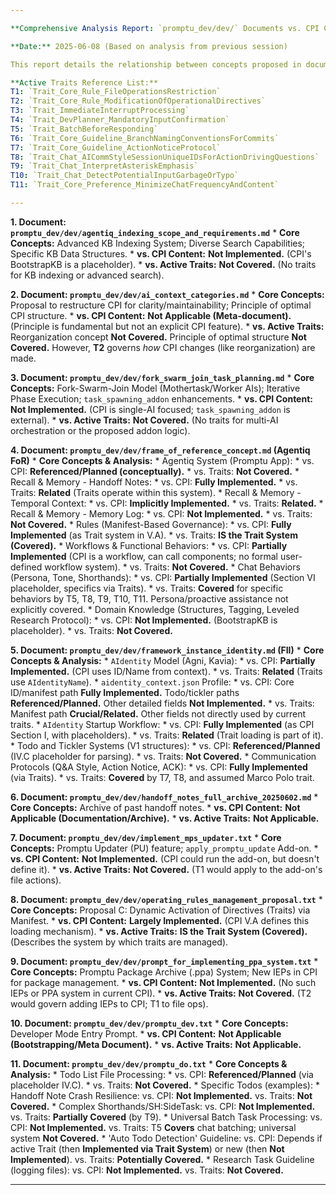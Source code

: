 ```yaml
---

**Comprehensive Analysis Report: `promptu_dev/dev/` Documents vs. CPI Content & Active Traits**

**Date:** 2025-06-08 (Based on analysis from previous session)

This report details the relationship between concepts proposed in documents within `promptu_dev/dev/` and their implementation status within a) the `core_planning_instructions.md` (CPI) document text, and b) the set of 11 active Traits loaded by the CPI.

**Active Traits Reference List:**
T1: `Trait_Core_Rule_FileOperationsRestriction`
T2: `Trait_Core_Rule_ModificationOfOperationalDirectives`
T3: `Trait_ImmediateInterruptProcessing`
T4: `Trait_DevPlanner_MandatoryInputConfirmation`
T5: `Trait_BatchBeforeResponding`
T6: `Trait_Core_Guideline_BranchNamingConventionsForCommits`
T7: `Trait_Core_Guideline_ActionNoticeProtocol`
T8: `Trait_Chat_AICommStyleSessionUniqueIDsForActionDrivingQuestions`
T9: `Trait_Chat_InterpretAsteriskEmphasis`
T10: `Trait_Chat_DetectPotentialInputGarbageOrTypo`
T11: `Trait_Core_Preference_MinimizeChatFrequencyAndContent`

---
```


**1. Document: `promptu_dev/dev/agentiq_indexing_scope_and_requirements.md`**
    *   **Core Concepts:** Advanced KB Indexing System; Diverse Search Capabilities; Specific KB Data Structures.
    *   **vs. CPI Content:** **Not Implemented.** (CPI's BootstrapKB is a placeholder).
    *   **vs. Active Traits:** **Not Covered.** (No traits for KB indexing or advanced search).

**2. Document: `promptu_dev/dev/ai_context_categories.md`**
    *   **Core Concepts:** Proposal to restructure CPI for clarity/maintainability; Principle of optimal CPI structure.
    *   **vs. CPI Content:** **Not Applicable (Meta-document).** (Principle is fundamental but not an explicit CPI feature).
    *   **vs. Active Traits:** Reorganization concept **Not Covered.** Principle of optimal structure **Not Covered.** However, **T2** governs *how* CPI changes (like reorganization) are made.

**3. Document: `promptu_dev/dev/fork_swarm_join_task_planning.md`**
    *   **Core Concepts:** Fork-Swarm-Join Model (Mothertask/Worker AIs); Iterative Phase Execution; `task_spawning_addon` enhancements.
    *   **vs. CPI Content:** **Not Implemented.** (CPI is single-AI focused; `task_spawning_addon` is external).
    *   **vs. Active Traits:** **Not Covered.** (No traits for multi-AI orchestration or the proposed addon logic).

**4. Document: `promptu_dev/dev/frame_of_reference_concept.md` (Agentiq FoR)**
    *   **Core Concepts & Analysis:**
        *   Agentiq System (Promptu App):
            *   vs. CPI: **Referenced/Planned (conceptually).**
            *   vs. Traits: **Not Covered.**
        *   Recall & Memory - Handoff Notes:
            *   vs. CPI: **Fully Implemented.**
            *   vs. Traits: **Related** (Traits operate within this system).
        *   Recall & Memory - Temporal Context:
            *   vs. CPI: **Implicitly Implemented.**
            *   vs. Traits: **Related.**
        *   Recall & Memory - Memory Log:
            *   vs. CPI: **Not Implemented.**
            *   vs. Traits: **Not Covered.**
        *   Rules (Manifest-Based Governance):
            *   vs. CPI: **Fully Implemented** (as Trait system in V.A).
            *   vs. Traits: **IS the Trait System (Covered).**
        *   Workflows & Functional Behaviors:
            *   vs. CPI: **Partially Implemented** (CPI is a workflow, can call components; no formal user-defined workflow system).
            *   vs. Traits: **Not Covered.**
        *   Chat Behaviors (Persona, Tone, Shorthands):
            *   vs. CPI: **Partially Implemented** (Section VI placeholder, specifics via Traits).
            *   vs. Traits: **Covered** for specific behaviors by T5, T8, T9, T10, T11. Persona/proactive assistance not explicitly covered.
        *   Domain Knowledge (Structures, Tagging, Leveled Research Protocol):
            *   vs. CPI: **Not Implemented.** (BootstrapKB is placeholder).
            *   vs. Traits: **Not Covered.**

**5. Document: `promptu_dev/dev/framework_instance_identity.md` (FII)**
    *   **Core Concepts & Analysis:**
        *   `AIdentity` Model (Agni, Kavia):
            *   vs. CPI: **Partially Implemented.** (CPI uses ID/Name from context).
            *   vs. Traits: **Related** (Traits use `AIdentityName`).
        *   `aidentity_context.json` Profile:
            *   vs. CPI: Core ID/manifest path **Fully Implemented.** Todo/tickler paths **Referenced/Planned.** Other detailed fields **Not Implemented.**
            *   vs. Traits: Manifest path **Crucial/Related.** Other fields not directly used by current traits.
        *   `AIdentity` Startup Workflow:
            *   vs. CPI: **Fully Implemented** (as CPI Section I, with placeholders).
            *   vs. Traits: **Related** (Trait loading is part of it).
        *   Todo and Tickler Systems (V1 structures):
            *   vs. CPI: **Referenced/Planned** (IV.C placeholder for parsing).
            *   vs. Traits: **Not Covered.**
        *   Communication Protocols (Q&A Style, Action Notice, ACK):
            *   vs. CPI: **Fully Implemented** (via Traits).
            *   vs. Traits: **Covered** by T7, T8, and assumed Marco Polo trait.

**6. Document: `promptu_dev/dev/handoff_notes_full_archive_20250602.md`**
    *   **Core Concepts:** Archive of past handoff notes.
    *   **vs. CPI Content:** **Not Applicable (Documentation/Archive).**
    *   **vs. Active Traits:** **Not Applicable.**

**7. Document: `promptu_dev/dev/implement_mps_updater.txt`**
    *   **Core Concepts:** Promptu Updater (PU) feature; `apply_promptu_update` Add-on.
    *   **vs. CPI Content:** **Not Implemented.** (CPI could run the add-on, but doesn't define it).
    *   **vs. Active Traits:** **Not Covered.** (T1 would apply to the add-on's file actions).

**8. Document: `promptu_dev/dev/operating_rules_management_proposal.txt`**
    *   **Core Concepts:** Proposal C: Dynamic Activation of Directives (Traits) via Manifest.
    *   **vs. CPI Content:** **Largely Implemented.** (CPI V.A defines this loading mechanism).
    *   **vs. Active Traits:** **IS the Trait System (Covered).** (Describes the system by which traits are managed).

**9. Document: `promptu_dev/dev/prompt_for_implementing_ppa_system.txt`**
    *   **Core Concepts:** Promptu Package Archive (.ppa) System; New IEPs in CPI for package management.
    *   **vs. CPI Content:** **Not Implemented.** (No such IEPs or PPA system in current CPI).
    *   **vs. Active Traits:** **Not Covered.** (T2 would govern adding IEPs to CPI; T1 to file ops).

**10. Document: `promptu_dev/dev/promptu_dev.txt`**
    *   **Core Concepts:** Developer Mode Entry Prompt.
    *   **vs. CPI Content:** **Not Applicable (Bootstrapping/Meta Document).**
    *   **vs. Active Traits:** **Not Applicable.**

**11. Document: `promptu_dev/dev/promptu_do.txt`**
    *   **Core Concepts & Analysis:**
        *   Todo List File Processing:
            *   vs. CPI: **Referenced/Planned** (via placeholder IV.C).
            *   vs. Traits: **Not Covered.**
        *   Specific Todos (examples):
            *   Handoff Note Crash Resilience: vs. CPI: **Not Implemented.** vs. Traits: **Not Covered.**
            *   Complex Shorthands/SH:SideTask: vs. CPI: **Not Implemented.** vs. Traits: **Partially Covered** (by T9).
            *   Universal Batch Task Processing: vs. CPI: **Not Implemented.** vs. Traits: T5 **Covers** chat batching; universal system **Not Covered.**
            *   'Auto Todo Detection' Guideline: vs. CPI: Depends if active Trait (then **Implemented via Trait System**) or new (then **Not Implemented**). vs. Traits: **Potentially Covered.**
            *   Research Task Guideline (logging files): vs. CPI: **Not Implemented.** vs. Traits: **Not Covered.**

---
